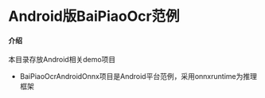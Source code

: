 # Android版BaiPiaoOcr范例

#### 介绍
本目录存放Android相关demo项目
* BaiPiaoOcrAndroidOnnx项目是Android平台范例，采用onnxruntime为推理框架
